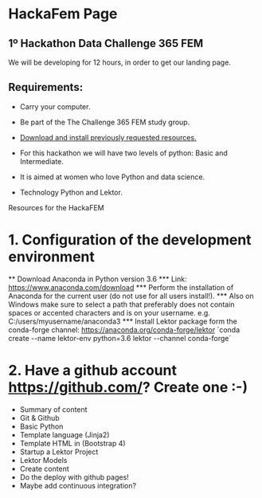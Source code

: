 # HackaFem Page
## 1º Hackathon Data Challenge 365 FEM  

We will be developing for 12 hours, in order to get our landing page.

## Requirements:

* Carry your computer.

* Be part of the The Challenge 365 FEM study group.

* [Download and install previously requested resources.](https://docs.google.com/document/d/1d3uRVDPCRvUD7JJHnZDxxhFnRz_aj1uMjO9Ug6NYtNk/edit)

* For this hackathon we will have two levels of python: Basic and Intermediate.

* It is aimed at women who love Python and data science.

* Technology Python and Lektor.

 Resources for the HackaFEM 

# 1. Configuration of the development environment
** Download Anaconda in Python version 3.6 
*** Link: https://www.anaconda.com/download
*** Perform the installation of Anaconda for the current user (do not use for all users install!).
*** Also on Windows make sure to select a path that preferably does not contain spaces or accented characters and is on your username. e.g. C:/users/myusername/anaconda3
*** Install Lektor package form the conda-forge channel: https://anaconda.org/conda-forge/lektor 
´conda create --name lektor-env python=3.6 lektor --channel conda-forge´

# 2. Have a github account https://github.com/? Create one :-)
* Summary of content
* Git & Github 
* Basic Python 
* Template language (Jinja2) 
* Template HTML in (Bootstrap 4)
* Startup a Lektor Project
* Lektor  Models
* Create content
* Do the deploy with github pages!
* Maybe add continuous integration?


